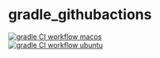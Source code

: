 # gradle_githubactions

[![gradle CI workflow macos](https://github.com/githubfoam/gradle_githubactions/actions/workflows/gradle-workflow-macos.yml/badge.svg?branch=main)](https://github.com/githubfoam/gradle_githubactions/actions/workflows/gradle-workflow-macos.yml)  
[![gradle CI workflow ubuntu](https://github.com/githubfoam/gradle_githubactions/actions/workflows/gradle-workflow-ubuntu.yml/badge.svg?branch=main)](https://github.com/githubfoam/gradle_githubactions/actions/workflows/gradle-workflow-ubuntu.yml)
